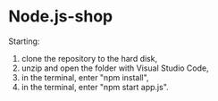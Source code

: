 # Node.js-shop

Starting:

1. clone the repository to the hard disk,
2. unzip and open the folder with Visual Studio Code,
3. in the terminal, enter "npm install",
4. in the terminal, enter "npm start app.js".